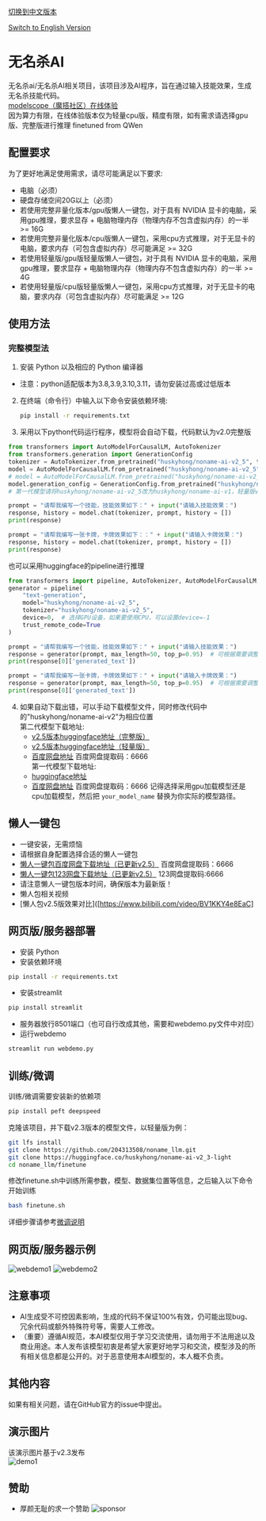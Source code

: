 [切换到中文版本](README_zh.md) 

[Switch to English Version](README.md)
# 无名杀AI

无名杀ai/无名杀AI相关项目，该项目涉及AI程序，旨在通过输入技能效果，生成无名杀技能代码。  
[modelscope（魔搭社区）在线体验](https://www.modelscope.cn/studios/huskyhong/nonameai)  
因为算力有限，在线体验版本仅为轻量cpu版，精度有限，如有需求请选择gpu版、完整版进行推理
finetuned from QWen
## 配置要求

为了更好地满足使用需求，请尽可能满足以下要求:

- 电脑（必须）
- 硬盘存储空间20G以上（必须）
- 若使用完整非量化版本/gpu版懒人一键包，对于具有 NVIDIA 显卡的电脑，采用gpu推理，要求显存 + 电脑物理内存（物理内存不包含虚拟内存）的一半 >= 16G
- 若使用完整非量化版本/cpu版懒人一键包，采用cpu方式推理，对于无显卡的电脑，要求内存（可包含虚拟内存）尽可能满足 >= 32G
- 若使用轻量版/gpu版轻量版懒人一键包，对于具有 NVIDIA 显卡的电脑，采用gpu推理，要求显存 + 电脑物理内存（物理内存不包含虚拟内存）的一半 >= 4G
- 若使用轻量版/cpu版轻量版懒人一键包，采用cpu方式推理，对于无显卡的电脑，要求内存（可包含虚拟内存）尽可能满足 >= 12G

## 使用方法
### 完整模型法
1. 安装 Python 以及相应的 Python 编译器
  - 注意：python适配版本为3.8,3.9,3.10,3.11，请勿安装过高或过低版本
2. 在终端（命令行）中输入以下命令安装依赖环境:

   ```bash
   pip install -r requirements.txt
   ```
3. 采用以下python代码运行程序，模型将会自动下载，代码默认为v2.0完整版
```python
from transformers import AutoModelForCausalLM, AutoTokenizer
from transformers.generation import GenerationConfig
tokenizer = AutoTokenizer.from_pretrained("huskyhong/noname-ai-v2_5", trust_remote_code=True)
model = AutoModelForCausalLM.from_pretrained("huskyhong/noname-ai-v2_5", device_map="auto", trust_remote_code=True).eval() # 采用gpu加载模型
# model = AutoModelForCausalLM.from_pretrained("huskyhong/noname-ai-v2_5", device_map="cpu", trust_remote_code=True).eval() # 采用cpu加载模型
model.generation_config = GenerationConfig.from_pretrained("huskyhong/noname-ai-v2_5", trust_remote_code=True) # 可指定不同的生成长度、top_p等相关超参
# 第一代模型请将huskyhong/noname-ai-v2_5改为huskyhong/noname-ai-v1，轻量版v2.5模型请将huskyhong/noname-ai-v2_5改为huskyhong/noname-ai-v2_5-light

prompt = "请帮我编写一个技能，技能效果如下：" + input("请输入技能效果：")
response, history = model.chat(tokenizer, prompt, history = [])
print(response)

prompt = "请帮我编写一张卡牌，卡牌效果如下：：" + input("请输入卡牌效果：")
response, history = model.chat(tokenizer, prompt, history = [])
print(response)
```
也可以采用huggingface的pipeline进行推理
```python
from transformers import pipeline, AutoTokenizer, AutoModelForCausalLM, GenerationConfig
generator = pipeline(
    "text-generation",
    model="huskyhong/noname-ai-v2_5",
    tokenizer="huskyhong/noname-ai-v2_5",
    device=0,  # 选择GPU设备，如果要使用CPU，可以设置device=-1
    trust_remote_code=True
)

prompt = "请帮我编写一个技能，技能效果如下：" + input("请输入技能效果：")
response = generator(prompt, max_length=50, top_p=0.95)  # 可根据需要调整生成长度、top_p等超参数)
print(response[0]['generated_text'])

prompt = "请帮我编写一张卡牌，卡牌效果如下：" + input("请输入卡牌效果：")
response = generator(prompt, max_length=50, top_p=0.95)  # 可根据需要调整生成长度、top_p等超参数
print(response[0]['generated_text'])
```

4. 如果自动下载出错，可以手动下载模型文件，同时修改代码中的"huskyhong/noname-ai-v2"为相应位置  
      第二代模型下载地址:
   - [v2.5版本huggingface地址（完整版）](https://huggingface.co/huskyhong/noname-ai-v2_5)
   - [v2.5版本huggingface地址（轻量版）](https://huggingface.co/huskyhong/noname-ai-v2_5-light)
   - [百度网盘地址](https://pan.baidu.com/s/1m9RfGqnuQbRYROE_UzuG-Q?pwd=6666) 百度网盘提取码：6666   
     第一代模型下载地址:
   - [huggingface地址](https://huggingface.co/huskyhong/noname-ai-v1)
   - [百度网盘地址](https://pan.baidu.com/s/1Ox471XuHF_gJbcPPnSZe7g?pwd=6666) 百度网盘提取码：6666 
记得选择采用gpu加载模型还是cpu加载模型，然后把 `your_model_name` 替换为你实际的模型路径。

## 懒人一键包
- 一键安装，无需烦恼
- 请根据自身配置选择合适的懒人一键包
- [懒人一键包百度网盘下载地址（已更新v2.5）](https://pan.baidu.com/s/1zIcRZtQv5oIdu7_abie9Vw?pwd=6666) 百度网盘提取码：6666
- [懒人一键包123网盘下载地址（已更新v2.5）](https://www.123pan.com/s/lOcnjv-pnOG3.html) 123网盘提取码:6666
- 请注意懒人一键包版本时间，确保版本为最新版！
- 懒人包相关视频
- [懒人包v2.5版效果对比]([https://www.bilibili.com/video/BV1KKY4e8EaC]
## 网页版/服务器部署
   - 安装 Python 
   - 安装依赖环境
   ```bash
   pip install -r requirements.txt
   ```
  - 安装streamlit
   ```bash
   pip install streamlit
   ```
   - 服务器放行8501端口（也可自行改成其他，需要和webdemo.py文件中对应）
   - 运行webdemo
   ```bash
   streamlit run webdemo.py
   ```

## 训练/微调  
训练/微调需要安装新的依赖项
```python
pip install peft deepspeed
```
克隆该项目，并下载v2.3版本的模型文件，以轻量版为例：
```bash
git lfs install
git clone https://github.com/204313508/noname_llm.git
git clone https://huggingface.co/huskyhong/noname-ai-v2_3-light
cd noname_llm/finetune
```  
修改finetune.sh中训练所需参数，模型、数据集位置等信息，之后输入以下命令开始训练  
```bash
bash finetune.sh
```
详细步骤请参考[微调说明](./finetune/README.md)

## 网页版/服务器示例
![webdemo1](./webdemo1.png)
![webdemo2](./webdemo2.png)
## 注意事项

- AI生成受不可控因素影响，生成的代码不保证100%有效，仍可能出现bug、冗余代码或额外特殊符号等，需要人工修改。
- （重要）遵循AI规范，本AI模型仅用于学习交流使用，请勿用于不法用途以及商业用途。本人发布该模型初衷是希望大家更好地学习和交流，模型涉及的所有相关信息都是公开的。对于恶意使用本AI模型的，本人概不负责。

## 其他内容

如果有相关问题，请在GitHub官方的issue中提出。

## 演示图片
该演示图片基于v2.3发布  
![demo1](./demo.png)

## 赞助
- 厚颜无耻的求一个赞助
![sponsor](./sponsor.jpg)

